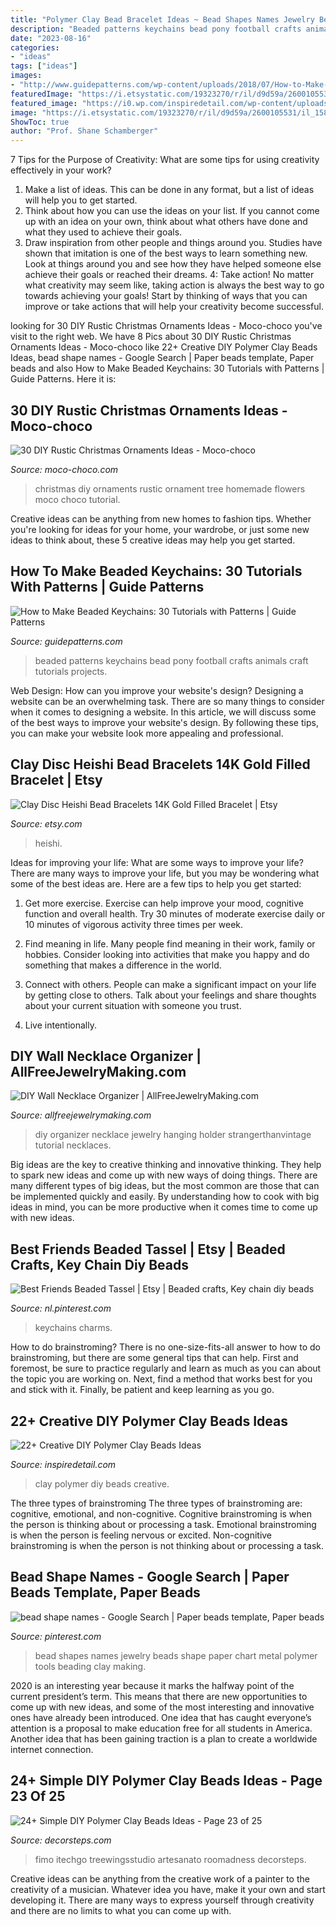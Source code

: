 ```yaml
---
title: "Polymer Clay Bead Bracelet Ideas ~ Bead Shapes Names Jewelry Beads Shape Paper Chart Metal Polymer Tools Beading Clay Making"
description: "Beaded patterns keychains bead pony football crafts animals craft tutorials projects"
date: "2023-08-16"
categories:
- "ideas"
tags: ["ideas"]
images:
- "http://www.guidepatterns.com/wp-content/uploads/2018/07/How-to-Make-Beaded-Keychains-for-Kids.jpg"
featuredImage: "https://i.etsystatic.com/19323270/r/il/d9d59a/2600105531/il_1588xN.2600105531_lru1.jpg"
featured_image: "https://i0.wp.com/inspiredetail.com/wp-content/uploads/2020/06/25-Creative-DIY-Polymer-Clay-Beads-Ideas-3-1.jpg?resize=640%2C853"
image: "https://i.etsystatic.com/19323270/r/il/d9d59a/2600105531/il_1588xN.2600105531_lru1.jpg"
ShowToc: true
author: "Prof. Shane Schamberger"
---
```



7 Tips for the Purpose of Creativity: What are some tips for using creativity effectively in your work?
1. Make a list of ideas. This can be done in any format, but a list of ideas will help you to get started.
2. Think about how you can use the ideas on your list. If you cannot come up with an idea on your own, think about what others have done and what they used to achieve their goals.
3. Draw inspiration from other people and things around you. Studies have shown that imitation is one of the best ways to learn something new. Look at things around you and see how they have helped someone else achieve their goals or reached their dreams.
4: Take action! No matter what creativity may seem like, taking action is always the best way to go towards achieving your goals! Start by thinking of ways that you can improve or take actions that will help your creativity become successful.

	

		
looking for 30 DIY Rustic Christmas Ornaments Ideas - Moco-choco you've visit to the right web. We have 8 Pics about 30 DIY Rustic Christmas Ornaments Ideas - Moco-choco like 22+ Creative DIY Polymer Clay Beads Ideas, bead shape names - Google Search | Paper beads template, Paper beads and also How to Make Beaded Keychains: 30 Tutorials with Patterns | Guide Patterns. Here it is:
		
    
## 30 DIY Rustic Christmas Ornaments Ideas - Moco-choco

<img loading=lazy src="https://i2.wp.com/www.moco-choco.com/wp-content/uploads/2014/11/homemade-christmas-tree-ornaments-tutorial-flowers.jpg" onerror="this.onerror=null;this.src='https://tse3.mm.bing.net/th?id=OIP.Mb_OIUAqBugZ3AjCOOUlUwAAAA&amp;pid=15.1';" alt="30 DIY Rustic Christmas Ornaments Ideas - Moco-choco">

_Source: moco-choco.com_

>christmas diy ornaments rustic ornament tree homemade flowers moco choco tutorial. 

	

Creative ideas can be anything from new homes to fashion tips. Whether you're looking for ideas for your home, your wardrobe, or just some new ideas to think about, these 5 creative ideas may help you get started.

    
## How To Make Beaded Keychains: 30 Tutorials With Patterns | Guide Patterns

<img loading=lazy src="http://www.guidepatterns.com/wp-content/uploads/2018/07/How-to-Make-Beaded-Keychains-for-Kids.jpg" onerror="this.onerror=null;this.src='https://tse2.mm.bing.net/th?id=OIP.oWqJRv9hfOe12DVn274SbAHaFS&amp;pid=15.1';" alt="How to Make Beaded Keychains: 30 Tutorials with Patterns | Guide Patterns">

_Source: guidepatterns.com_

>beaded patterns keychains bead pony football crafts animals craft tutorials projects. 

	

Web Design: How can you improve your website's design?
Designing a website can be an overwhelming task. There are so many things to consider when it comes to designing a website. In this article, we will discuss some of the best ways to improve your website's design. By following these tips, you can make your website look more appealing and professional.

    
## Clay Disc Heishi Bead Bracelets 14K Gold Filled Bracelet | Etsy

<img loading=lazy src="https://i.etsystatic.com/19323270/r/il/d9d59a/2600105531/il_1588xN.2600105531_lru1.jpg" onerror="this.onerror=null;this.src='https://tse4.mm.bing.net/th?id=OIP.upmNxbgKzpbwebIYmhP81wHaJ3&amp;pid=15.1';" alt="Clay Disc Heishi Bead Bracelets 14K Gold Filled Bracelet | Etsy">

_Source: etsy.com_

>heishi. 

	

Ideas for improving your life: What are some ways to improve your life?
There are many ways to improve your life, but you may be wondering what some of the best ideas are. Here are a few tips to help you get started:
1. Get more exercise. Exercise can help improve your mood, cognitive function and overall health. Try 30 minutes of moderate exercise daily or 10 minutes of vigorous activity three times per week.

2. Find meaning in life. Many people find meaning in their work, family or hobbies. Consider looking into activities that make you happy and do something that makes a difference in the world.

3. Connect with others. People can make a significant impact on your life by getting close to others. Talk about your feelings and share thoughts about your current situation with someone you trust.

4. Live intentionally.

    
## DIY Wall Necklace Organizer | AllFreeJewelryMaking.com

<img loading=lazy src="https://irepo.primecp.com/2014/10/200022/DIY-Wall-Necklace-Organizer-IR_ExtraLarge700_ID-778690.jpg?v=778690" onerror="this.onerror=null;this.src='https://tse2.mm.bing.net/th?id=OIP.QBni7mnktBOuNkvzGMQ3_AHaLE&amp;pid=15.1';" alt="DIY Wall Necklace Organizer | AllFreeJewelryMaking.com">

_Source: allfreejewelrymaking.com_

>diy organizer necklace jewelry hanging holder strangerthanvintage tutorial necklaces. 

	

Big ideas are the key to creative thinking and innovative thinking. They help to spark new ideas and come up with new ways of doing things. There are many different types of big ideas, but the most common are those that can be implemented quickly and easily. By understanding how to cook with big ideas in mind, you can be more productive when it comes time to come up with new ideas.

    
## Best Friends Beaded Tassel | Etsy | Beaded Crafts, Key Chain Diy Beads

<img loading=lazy src="https://i.pinimg.com/originals/35/cc/d9/35ccd9cd847502024ec517f9759400c0.jpg" onerror="this.onerror=null;this.src='https://tse1.mm.bing.net/th?id=OIP.37z18XeafAWkR9OqjF4tLAHaJ4&amp;pid=15.1';" alt="Best Friends Beaded Tassel | Etsy | Beaded crafts, Key chain diy beads">

_Source: nl.pinterest.com_

>keychains charms. 

	

How to do brainstroming?
There is no one-size-fits-all answer to how to do brainstroming, but there are some general tips that can help. First and foremost, be sure to practice regularly and learn as much as you can about the topic you are working on. Next, find a method that works best for you and stick with it. Finally, be patient and keep learning as you go.

    
## 22+ Creative DIY Polymer Clay Beads Ideas

<img loading=lazy src="https://i0.wp.com/inspiredetail.com/wp-content/uploads/2020/06/25-Creative-DIY-Polymer-Clay-Beads-Ideas-3-1.jpg?resize=640%2C853" onerror="this.onerror=null;this.src='https://tse4.mm.bing.net/th?id=OIP.vFy3FKLsqCWqUJfrT75ckQHaJ3&amp;pid=15.1';" alt="22+ Creative DIY Polymer Clay Beads Ideas">

_Source: inspiredetail.com_

>clay polymer diy beads creative. 

	

The three types of brainstroming
The three types of brainstroming are: cognitive, emotional, and non-cognitive. Cognitive brainstroming is when the person is thinking about or processing a task. Emotional brainstroming is when the person is feeling nervous or excited. Non-cognitive brainstroming is when the person is not thinking about or processing a task.

    
## Bead Shape Names - Google Search | Paper Beads Template, Paper Beads

<img loading=lazy src="https://i.pinimg.com/originals/53/1b/8e/531b8e9516c29de19c5cb328dec707d1.jpg" onerror="this.onerror=null;this.src='https://tse3.mm.bing.net/th?id=OIP.cEKkUppks7qIATEz8niu7gAAAA&amp;pid=15.1';" alt="bead shape names - Google Search | Paper beads template, Paper beads">

_Source: pinterest.com_

>bead shapes names jewelry beads shape paper chart metal polymer tools beading clay making. 

	

2020 is an interesting year because it marks the halfway point of the current president’s term. This means that there are new opportunities to come up with new ideas, and some of the most interesting and innovative ones have already been introduced. One idea that has caught everyone’s attention is a proposal to make education free for all students in America. Another idea that has been gaining traction is a plan to create a worldwide internet connection.

    
## 24+ Simple DIY Polymer Clay Beads Ideas - Page 23 Of 25

<img loading=lazy src="https://decorsteps.com/wp-content/uploads/2019/01/24-Simple-DIY-Polymer-Clay-Beads-Ideas-23.jpg" onerror="this.onerror=null;this.src='https://tse2.mm.bing.net/th?id=OIP.udfsFq1yMz7taIpbpq9AzgHaJ4&amp;pid=15.1';" alt="24+ Simple DIY Polymer Clay Beads Ideas - Page 23 of 25">

_Source: decorsteps.com_

>fimo itechgo treewingsstudio artesanato roomadness decorsteps. 

	

Creative ideas can be anything from the creative work of a painter to the creativity of a musician. Whatever idea you have, make it your own and start developing it. There are many ways to express yourself through creativity and there are no limits to what you can come up with.

